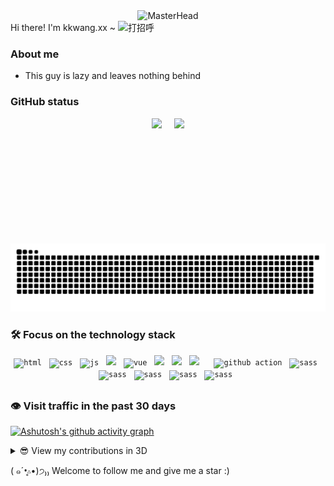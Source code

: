 <!-- 一直敬仰左上方45度的松鼠 -->
<!-- ![](https://user-images.githubusercontent.com/507615/90595977-95e70e80-e220-11ea-864a-6a61adaff212.png) -->

<div align="center">
  <img src="https://user-images.githubusercontent.com/10498744/210012254-234538ff-d198-48aa-8964-37e6fd45d227.gif" alt="MasterHead" />
</div>

<div>
  <!-- 自我介绍打招呼 -->
  <span>Hi there! I'm kkwang.xx ~ </span>
  <img src="https://media.giphy.com/media/hvRJCLFzcasrR4ia7z/giphy.gif" width="25" alt="打招呼">
</div>

### About me
* This guy is lazy and leaves nothing behind
<!-- <ul>
  <li>
  <b>Name:</b> kkwangxx
  </li>
  <li>
  <b>Gender:</b> Male
  </li>
  <li>
  <b>Home page:</b> https://leostar.top
  </li>
  <li>
  <b>Blog:</b> https://blog.leostar.top
  </li>
  <li>
  <b>Hobbys:</b> music🎵,guitar🎸,badminton🏸,code⛏
  </li>
  <li>
  <b>Motto:</b> Throw away all the past and fetters, and don't bestingy with the tears <br/> shed for your dreams.
  </li>
</ul> -->


### GitHub status

<div align="center" style="display: flex; justify-content: center; gap: 20px;"> 
  <!-- 代码提交数量 -->
  <img height="200px" src="https://github-readme-stats.vercel.app/api?username=kkwangxx&hide_title=true&hide_border=true&show_icons=trueline_height=21&text_color=000&icon_color=000&bg_color=0,ea6161,ffc64d,fffc4d,52fa5a&theme=graywhite" /> 
  <!-- 代码语言 -->
   <img height="200px" src="https://github-readme-stats.vercel.app/api/top-langs/?username=xcy960815&hide_title=true&hide_border=true&layout=compact&langs_count=6&text_color=000&icon_color=fff&bg_color=0,52fa5a,4dfcff,c64dff&theme=graywhite" /> 
</div>


<div align="center">
  <!-- 代码提交数量贪吃蛇效果 -->
  <picture>
    <source media="(prefers-color-scheme: dark)" srcset="https://raw.githubusercontent.com/xcy960815/xcy960815/output/github-contribution-grid-snake-dark.svg">
    <source media="(prefers-color-scheme: light)" srcset="https://raw.githubusercontent.com/xcy960815/xcy960815/output/github-contribution-grid-snake.svg">
    <img alt="github contribution grid snake animation" src="https://raw.githubusercontent.com/xcy960815/xcy960815/output/github-contribution-grid-snake.svg">
  </picture>
</div>

### 🛠 Focus on the technology stack
<!-- 语言种类 -->
<div align="center" style="margin-bottom:30px;"> 
  <!-- html5 -->
  <code><img height="40" src="https://api.iconify.design/vscode-icons:file-type-html.svg" alt="html"></code>
  &nbsp;
  <!-- css3 -->
  <code><img height="40" src="https://api.iconify.design/vscode-icons:file-type-css.svg" alt="css"></code>
  &nbsp;
  <!-- javaScript -->
  <code><img height="40" src="https://api.iconify.design/skill-icons:javascript.svg" alt="js"></code>
  &nbsp;
  <!-- typescript -->
  <code><img height="40" src="https://api.iconify.design/skill-icons:typescript.svg"></code>
  &nbsp;
  <!-- vue -->
  <code><img height="40" src="https://api.iconify.design/devicon:vuejs.svg" alt="vue"></code>
  &nbsp;
  <!-- nuxt -->
  <code><img height="40" src="https://api.iconify.design/skill-icons:nuxtjs-dark.svg"></code>
  &nbsp;
  <!-- vscode -->
  <code><img height="40" src="https://api.iconify.design/devicon:vscode.svg"></code>
  &nbsp;
  <!-- vite -->
  <code><img height="40" src="https://api.iconify.design/skill-icons:vite-dark.svg"></code>
  &nbsp;
  <!-- github -->
  <code><img height="40" src="https://api.iconify.design/skill-icons:github-dark.svg" alt=""></code>
  &nbsp;
  <!-- github action -->
  <code><img height="40" src="https://api.iconify.design/devicon:githubactions.svg" alt="github action"></code>
  &nbsp;
  <!-- scss -->
  <code><img height="40" src="https://api.iconify.design/logos:node-sass.svg" alt="sass"></code>
  &nbsp;
  <code><img height="40" src="https://api.iconify.design/logos:deno.svg" alt="sass"></code>
  &nbsp;
  <code><img height="40" src="https://api.iconify.design/logos:datadog.svg" alt="sass"></code>
  &nbsp;
  <code><img height="40" src="https://api.iconify.design/logos:glitch.svg" alt="sass"></code>
  &nbsp;
  <code><img height="40" src="https://api.iconify.design/logos:sentry.svg" alt="sass"></code>
  &nbsp;
 </div>


<!-- 滚动出现字幕 -->
<!-- [![Typing SVG](https://readme-typing-svg.demolab.com/?lines=Hello;Word)](https://git.io/typing-svg) -->

 <!-- 近30天被访问的次数 -->
### 👁 Visit traffic in the past 30 days
 [![Ashutosh's github activity graph](https://github-readme-activity-graph.vercel.app/graph?username=kkwangxx&theme=react-dark)](https://github.com/ashutosh00710/github-readme-activity-graph)


<!-- GitHub streak（GitHub 连续打卡） -->
<!-- [![GitHub Streak](https://streak-stats.demolab.com/?user=DenverCoder1)](https://git.io/streak-stats) -->


<details>
<summary>😎 View my contributions in 3D</summary>

![](https://raw.githubusercontent.com/kkwangxx/kkwangxx/profile-3d-contrib/profile-green.svg#gh-light-mode-only)
![](https://raw.githubusercontent.com/kkwangxx/kkwangxx/profile-3d-contrib/profile-night-green.svg#gh-dark-mode-only)

</details>

( ๑ˊ•̥▵•)੭₎₎ Welcome to follow me and give me a star :)





